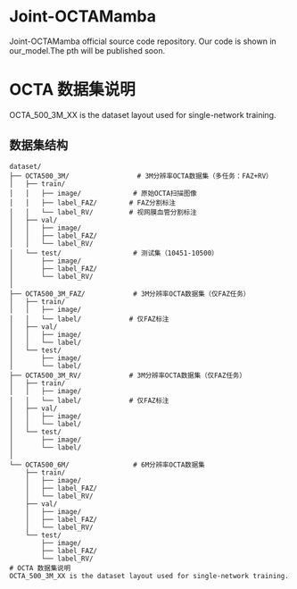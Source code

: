 # Joint-OCTAMamba
Joint-OCTAMamba official source code repository.
Our code is shown in our_model.The pth will be published soon.
# OCTA 数据集说明
OCTA_500_3M_XX is the dataset layout used for single-network training.
## 数据集结构
```
dataset/
├── OCTA500_3M/                 # 3M分辨率OCTA数据集（多任务：FAZ+RV）
│   ├── train/
│   │   ├── image/             # 原始OCTA扫描图像
│   │   ├── label_FAZ/        # FAZ分割标注
│   │   └── label_RV/         # 视网膜血管分割标注
│   ├── val/
│   │   ├── image/
│   │   ├── label_FAZ/
│   │   └── label_RV/
│   └── test/                  # 测试集（10451-10500）
│       ├── image/
│       ├── label_FAZ/
│       └── label_RV/
│
├── OCTA500_3M_FAZ/            # 3M分辨率OCTA数据集（仅FAZ任务）
│   ├── train/
│   │   ├── image/
│   │   └── label/            # 仅FAZ标注
│   ├── val/
│   │   ├── image/
│   │   └── label/
│   └── test/
│       ├── image/
│       └── label/
├── OCTA500_3M_RV/            # 3M分辨率OCTA数据集（仅FAZ任务）
│   ├── train/
│   │   ├── image/
│   │   └── label/            # 仅FAZ标注
│   ├── val/
│   │   ├── image/
│   │   └── label/
│   └── test/
│       ├── image/
│       └── label/
│
└── OCTA500_6M/                # 6M分辨率OCTA数据集
    ├── train/
    │   ├── image/
    │   ├── label_FAZ/
    │   └── label_RV/
    ├── val/
    │   ├── image/
    │   ├── label_FAZ/
    │   └── label_RV/
    └── test/
        ├── image/
        ├── label_FAZ/
        └── label_RV/
# OCTA 数据集说明
OCTA_500_3M_XX is the dataset layout used for single-network training.
